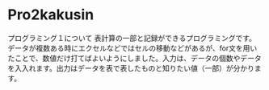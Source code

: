 # Pro2kakusin

プログラミング１について
表計算の一部と記録ができるプログラミングです。データが複数ある時にエクセルなどではセルの移動などがあるが、for文を用いたことで、数値だけ打てばよいようにしました。入力は、データの個数やデータを入入れます。出力はデータを表で表したものと知りたい値（一部）が分かります。

